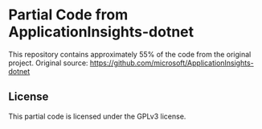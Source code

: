 # Partial Code from ApplicationInsights-dotnet

This repository contains approximately 55% of the code from the original project.
Original source: https://github.com/microsoft/ApplicationInsights-dotnet

## License

This partial code is licensed under the GPLv3 license.
